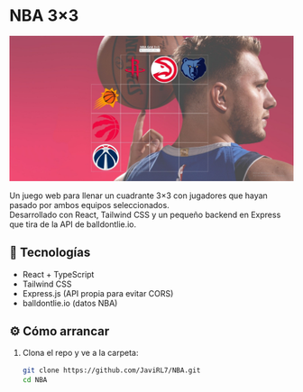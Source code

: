 # NBA 3×3  
![Foto1](./public/foto1.jpeg)  

Un juego web para llenar un cuadrante 3×3 con jugadores que hayan pasado por ambos equipos seleccionados.  
Desarrollado con React, Tailwind CSS y un pequeño backend en Express que tira de la API de balldontlie.io.  

## 🚀 Tecnologías  
- React + TypeScript  
- Tailwind CSS  
- Express.js (API propia para evitar CORS)  
- balldontlie.io (datos NBA)  

## ⚙️ Cómo arrancar  
1. Clona el repo y ve a la carpeta:  
   ```bash
   git clone https://github.com/JaviRL7/NBA.git
   cd NBA
